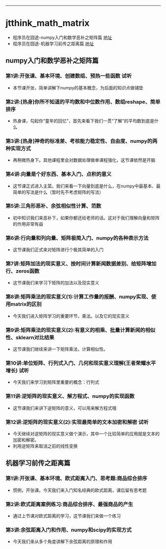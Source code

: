 
-----

# jtthink_math_matrix

* 程序员在囧途-numpy入门和数学恶补之矩阵篇 [地址](http://www.jtthink.com/course/57)
* 程序员在囧途-机器学习前传之距离篇 [地址](http://www.jtthink.com/course/61)

## numpy入门和数学恶补之矩阵篇

### 第1讲:开张课、基本环境、创建数组、预热一些函数 试听
* 本节课开张，简单讲解下numpy的基本概念，为后面的知识点做铺垫

### 第2讲:[热身]你所不知道的平均数和中位数作用、数组reshape、简单排序
* 热身课，勾起你“童年的回忆”，首先来看下我们一贯“了解”的平均数到底是什么

### 第3讲:[热身]神奇的标准差、考核能力稳定性、自由度、numpy的两种实现方式
* 再稍微热身下。其他课程里会对数据处理做单课程强化，这节课依然是开脑

### 第4讲:向量是个好东西、基本入门、点积的意义
* 这节课正式进入主菜。我们来看一下向量到底是什么，在numpy中最基本、最简单的写法是什么（暂时先不考虑矩阵的写法）

### 第5讲:三角形恶补、余弦相似性计算、范数
* 初中知识我们来恶补下，如果你都还给老师的话。这对于我们理解向量和矩阵的作用非常有益

### 第6讲:行向量和列向量、矩阵极简入门、numpy的各种表示方法
* 这节课我们正式来对矩阵进行个极其简单的入门

### 第7讲:矩阵加法的现实意义、按时间计算新闻数据差别、给矩阵增加行、zeros函数
* 这节课我们来学习下矩阵的加法以及现实意义

### 第8讲:矩阵乘法的现实意义(1):计算工作量的报酬、numpy实现、使用matrix的区别
* 今天我们进入矩阵学习的重要环节，乘法。以及它的现实意义

### 第9讲:矩阵乘法的现实意义(2):有意义的相乘、批量计算新闻的相似性、sklearn对比结果
* 这节课我们继续来讲一下矩阵乘法，计算相似性。

### 第10讲:单位矩阵、行列式入门、几何和现实意义理解(王者荣耀水平增长) 试听
* 今天我们来学习到矩阵里重要的概念：行列式

### 第11讲:逆矩阵的现实意义、解方程式、numpy的实现函数
* 这节课我们来讲下逆矩阵的意义，可以用来解方程式哦

### 第12讲:逆矩阵的现实意义(2):实现最简单的文本加密和解密 试听
* 今天继续对逆矩阵的现实意义做个演示，其中一个比较简单的应用就是文本的加密和解密。
* 利用逆矩阵来取消之前的线性变换

## 机器学习前传之距离篇

### 第1讲:开张课、基本环境、欧式距离入门、思考题:商品综合排序
* 惯例，开张课。今天我们来入门知名经典的欧式距离，课后留有思考题

### 第2讲:欧式距离案例练习:商品综合排序、最强商品的产生
* 通过上节课对欧式距离的学习，这节课我们来做一个练习

### 第3讲:余弦距离入门和作用、numpy和scipy的实现方式
* 今天我们来从多个角度讲解下余弦距离的原理和作用

